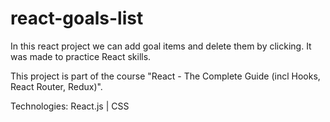 # react-goals-list

In this react project we can add goal items and delete them by clicking. It was made to practice React skills.

This project is part of the course "React - The Complete Guide (incl Hooks, React Router, Redux)".

Technologies: React.js | CSS
